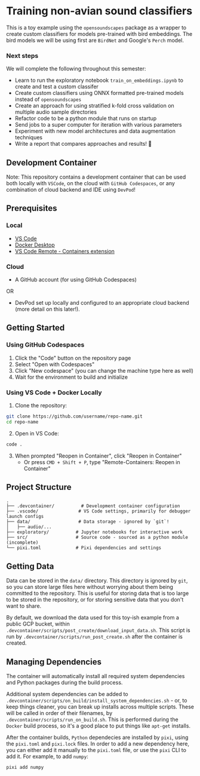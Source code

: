 # Training non-avian sound classifiers

This is a toy example using the `opensoundscapes` package as a wrapper to create custom classifiers for models pre-trained with bird embeddings.  The bird models we will be using first are `BirdNet` and Google's `Perch` model.  

### Next steps

We will complete the following throughout this semester: 

- Learn to run the exploratory notebook `train_on_embeddings.ipynb` to create and test a custom classifer
- Create custom classifiers using ONNX formatted pre-trained models instead of `opensoundscapes`
- Create an approach for using stratified k-fold cross validation on multiple audio sample directories
- Refactor code to be a python module that runs on startup
- Send jobs to a super computer for iteration with various parameters
- Experiment with new model architectures and data augmentation techniques
- Write a report that compares approaches and results! :rocket:


## Development Container 

Note: This repository contains a development container that can be used both locally with `VSCode`, on the cloud with `GitHub Codespaces`, or any combination of cloud backend and IDE using `DevPod`!

## Prerequisites

### Local

- [VS Code](https://code.visualstudio.com/)
- [Docker Desktop](https://www.docker.com/products/docker-desktop)
- [VS Code Remote - Containers extension](https://marketplace.visualstudio.com/items?itemName=ms-vscode-remote.remote-containers)

### Cloud

- A GitHub account (for using GitHub Codespaces)

OR

- DevPod set up locally and configured to an appropriate cloud backend (more detail on this later!).


## Getting Started

### Using GitHub Codespaces

1. Click the "Code" button on the repository page
2. Select "Open with Codespaces"
3. Click "New codespace" (you can change the machine type here as well)
4. Wait for the environment to build and initialize

### Using VS Code + Docker Locally

1. Clone the repository:
```sh
git clone https://github.com/username/repo-name.git
cd repo-name
```

2. Open in VS Code:
```sh
code .
```

3. When prompted "Reopen in Container", click "Reopen in Container"
   - Or press `CMD + Shift + P`, type "Remote-Containers: Reopen in Container"

## Project Structure

```
.
├── .devcontainer/          # Development container configuration
├── .vscode/               # VS Code settings, primarily for debugger launch configs
├── data/                  # Data storage - ignored by `git`!
│   ├── audio/...
├── exploratory/          # Jupyter notebooks for interactive work
├── src/                  # Source code - sourced as a python module (incomplete)
└── pixi.toml             # Pixi dependencies and settings
```

## Getting Data

Data can be stored in the `data/` directory. This directory is ignored by `git`, so you can store large files here without worrying about them being committed to the repository. This is useful for storing data that is too large to be stored in the repository, or for storing sensitive data that you don't want to share.

By default, we download the data used for this toy-ish example from a public GCP bucket, within `.devcontainer/scripts/post_create/download_input_data.sh`. This script is run by `.devcontainer/scripts/run_post_create.sh` after the container is created.

## Managing Dependencies

The container will automatically install all required system dependencies and Python packages during the build process.

Additional system dependencies can be added to `.devcontainer/scripts/on_build/install_system_dependencies.sh` - or, to keep things cleaner, you can break up installs across multiple scripts. These will be called in order of their filenames, by `.devcontainer/scripts/run_on_build.sh`. This is performed during the `Docker` build process, so it's a good place to put things like `apt-get` installs.

After the container builds, `Python` dependecies are installed by `pixi`, using the `pixi.toml` and `pixi.lock` files. In order to add a new dependency here, you can either add it manually to the `pixi.toml` file, or use the `pixi` CLI to add it. For example, to add `numpy`:

```sh
pixi add numpy
```
